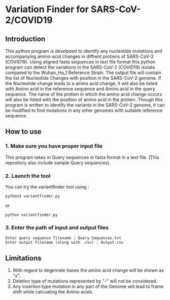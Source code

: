 # Variation Finder for SARS-CoV-2/COVID19
## Introduction
This python program is develpoed to identify any nucleotide mutations and accompanying amino-acid changes in diffrent protiens of SARS-CoV-2 (COVID19). Using aligned fasta sequences in text file format this python program can detect the variations in the SARS-CoV-2 (COVID19) isolate compared to the Wuhan_Hu_1 Reference Strain. The output file will contain the list of Nucleotide Changes with position in the SARS-CoV-2 genome. If the Nucleotide change leads to a amino acid change, it will also be listed with Amino acid in the reference sequence and Amino acid in the query sequence. The name of the protien in which the amino acid change occurs will also be listed with the position of amino acid in the protien. Though this program is written to identify the variants in the SARS-CoV-2  genome, it can be modified to find mutations in any other genomes with suitable reference sequence.

## How to use 

### 1. Make sure you have proper input file
This program takes in Query sequences in fasta format in a text file. (This repository also include sample Query sequences).
### 2. Launch the tool
You can try the variantfinder tool using :

    python3 variantfinder.py
   or
   

    python variantfinder.py

### 3. Enter the path of input and output files

 

    Enter query sequence filename : Query Sequences.txt
    Enter output filename (along with .csv) : Output.csv

## Limitations

1) With regard to degenrate bases the amino acid change will be shown as "x".
2) Deletion type of mutations represented by "-" will not be considered.
3) Any insertion type mutation in any part of the Genome will lead to frame shift while calcuating the Amino acids.
